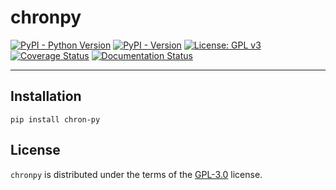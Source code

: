 # chronpy

[![PyPI - Python Version](https://img.shields.io/pypi/pyversions/chron-py?color=blue&logo=Python&logoColor=white&style=for-the-badge)](https://pypi.org/project/chron-py)
[![PyPI - Version](https://img.shields.io/pypi/v/chron-py?color=blue&logo=PyPI&logoColor=white&style=for-the-badge)](https://pypi.org/project/chron-py)
[![License: GPL v3](https://img.shields.io/github/license/wcxve/chronpy?color=blue&logo=open-source-initiative&logoColor=white&style=for-the-badge)](https://www.gnu.org/licenses/gpl-3.0)<br>
[![Coverage Status](https://img.shields.io/coverallsCoverage/github/wcxve/chronpy?logo=Coveralls&logoColor=white&style=for-the-badge)](https://coveralls.io/github/wcxve/chronpy)
[![Documentation Status](https://img.shields.io/readthedocs/chronpy?logo=Read-the-Docs&logoColor=white&style=for-the-badge)](https://chronpy.readthedocs.io/en/latest/?badge=latest)

-----

## Installation

```console
pip install chron-py
```

## License

`chronpy` is distributed under the terms of the [GPL-3.0](https://www.gnu.org/licenses/gpl-3.0-standalone.html) license.
